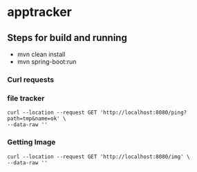 # apptracker

## Steps for build and running

- mvn clean install
- mvn spring-boot:run

### Curl requests

### file tracker
```
curl --location --request GET 'http://localhost:8080/ping?path=tmp&name=ok' \
--data-raw ''
```

### Getting Image
```
curl --location --request GET 'http://localhost:8080/img' \
--data-raw ''
```
